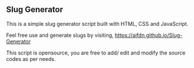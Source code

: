## Slug Generator

This is a simple slug generator script built with HTML, CSS and JavaScript.

Feel free use and generate slugs by visiting, <https://aifdn.github.io/Slug-Generator>

This script is opensource, you are free to add/ edit and modify the source codes as per needs.

